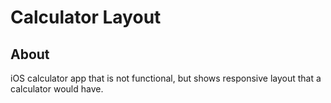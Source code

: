 # Calculator Layout

## About

iOS calculator app that is not functional, but shows responsive layout that a calculator would have.